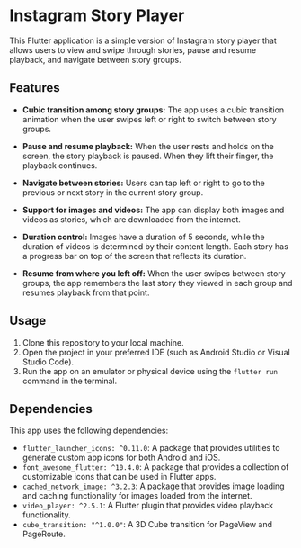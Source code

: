 # Instagram Story Player

This Flutter application is a simple version of Instagram story player that allows users to view and swipe through stories, pause and resume playback, and navigate between story groups.

## Features

- **Cubic transition among story groups:** The app uses a cubic transition animation when the user swipes left or right to switch between story groups.

- **Pause and resume playback:** When the user rests and holds on the screen, the story playback is paused. When they lift their finger, the playback continues.

- **Navigate between stories:** Users can tap left or right to go to the previous or next story in the current story group.

- **Support for images and videos:** The app can display both images and videos as stories, which are downloaded from the internet.

- **Duration control:** Images have a duration of 5 seconds, while the duration of videos is determined by their content length. Each story has a progress bar on top of the screen that reflects its duration.

- **Resume from where you left off:** When the user swipes between story groups, the app remembers the last story they viewed in each group and resumes playback from that point.

## Usage

1. Clone this repository to your local machine.
2. Open the project in your preferred IDE (such as Android Studio or Visual Studio Code).
3. Run the app on an emulator or physical device using the `flutter run` command in the terminal.

## Dependencies

This app uses the following dependencies:

- `flutter_launcher_icons: ^0.11.0`: A package that provides utilities to generate custom app icons for both Android and iOS.
- `font_awesome_flutter: ^10.4.0`: A package that provides a collection of customizable icons that can be used in Flutter apps.
- `cached_network_image: ^3.2.3`: A package that provides image loading and caching functionality for images loaded from the internet.
- `video_player: ^2.5.1`: A Flutter plugin that provides video playback functionality.
- `cube_transition: "^1.0.0"`: A 3D Cube transition for PageView and PageRoute.
